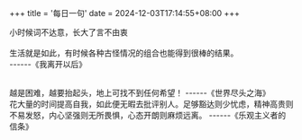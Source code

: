+++
title = '每日一句'
date = 2024-12-03T17:14:55+08:00
+++


小时候词不达意，长大了言不由衷  
<br>
生活就是如此，有时候各种古怪情况的组合也能得到很棒的结果。       
------《我离开以后》

<br>
越是困难，越要抬起头，地上可找不到任何希望！        
------《世界尽头之海》
<br>
花大量的时间提高自我，如此便无暇去批评别人。足够豁达则少忧虑，精神高贵则不易发怒，内心坚强则无所畏惧，心态开朗则麻烦远离。        
------《乐观主义者的信条》
<br>